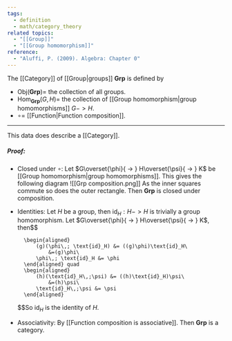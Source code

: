 ```yaml
---
tags:
  - definition
  - math/category_theory
related topics:
  - "[[Group]]"
  - "[[Group homomorphism]]"
reference:
  - "Aluffi, P. (2009). Algebra: Chapter 0"
---
```

The [[Category]] of [[Group|groups]] $\mathbf{Grp}$ is defined by
- $\text{Obj}(\mathbf{Grp})=$ the collection of all groups.
- $\text{Hom}_\mathbf{Grp}(G,H)=$ the collection of [[Group homomorphism|group homomorphisms]] $G -> H$.
- $\circ=$ [[Function|Function composition]].
---
This data does describe a [[Category]].
##### Proof:
- Closed under $\circ$:
	Let $G\overset{\phi}{ -> } H\overset{\psi}{ -> } K$ be [[Group homomorphism|group homomorphisms]]. This gives the following diagram
	![[Grp composition.png]]
	As the inner squares commute so does the outer rectangle. Then $\mathbf{Grp}$ is closed under composition.
- Identities:
	Let $H$ be a group, then $\text{id}_H: H -> H$ is trivially a group homomorphism. Let $G\overset{\phi}{ -> } H\overset{\psi}{ -> } K$, then$$
	
		\begin{aligned}
			(g)(\phi\,; \text{id}_H) &= ((g)\phi)\text{id}_H\
				&=(g)\phi\
			\phi\,; \text{id}_H &= \phi
		\end{aligned} quad
		\begin{aligned}
			(h)(\text{id}_H\,;\psi) &= ((h)\text{id}_H)\psi\
				&=(h)\psi\
			\text{id}_H\,;\psi &= \psi
		\end{aligned}
	
	$$So $\text{id}_H$ is the identity of $H$.
- Associativity:
	By [[Function composition is associative]].
Then $\mathbf{Grp}$ is a category.